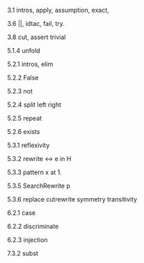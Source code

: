 3.1 intros, apply, assumption, exact, 

3.6 ||, idtac, fail, try.

3.8 cut, assert trivial

5.1.4 unfold

5.2.1 intros, elim

5.2.2 False

5.2.3 not

5.2.4 split left right

5.2.5 repeat

5.2.6 exists

5.3.1 reflexivity

5.3.2 rewrite <-> e in H

5.3.3 pattern x at 1.

5.3.5 SearchRewrite p

5.3.6 replace cutrewrite symmetry transitivity

6.2.1 case

6.2.2 discriminate

6.2.3 injection

7.3.2 subst
